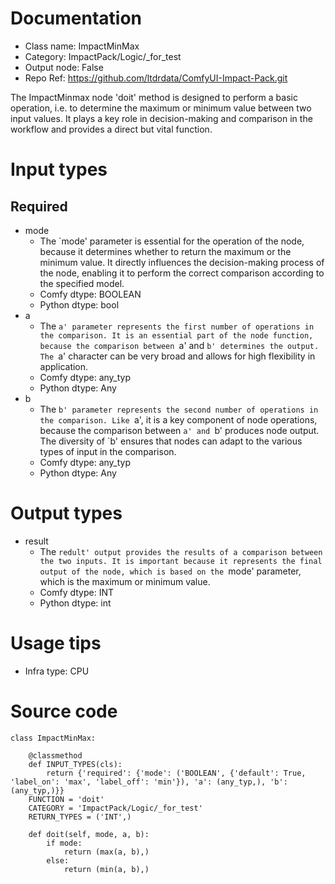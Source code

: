 # Documentation
- Class name: ImpactMinMax
- Category: ImpactPack/Logic/_for_test
- Output node: False
- Repo Ref: https://github.com/ltdrdata/ComfyUI-Impact-Pack.git

The ImpactMinmax node 'doit' method is designed to perform a basic operation, i.e. to determine the maximum or minimum value between two input values. It plays a key role in decision-making and comparison in the workflow and provides a direct but vital function.

# Input types
## Required
- mode
    - The `mode' parameter is essential for the operation of the node, because it determines whether to return the maximum or the minimum value. It directly influences the decision-making process of the node, enabling it to perform the correct comparison according to the specified model.
    - Comfy dtype: BOOLEAN
    - Python dtype: bool
- a
    - The `a' parameter represents the first number of operations in the comparison. It is an essential part of the node function, because the comparison between `a' and `b' determines the output. The `a' character can be very broad and allows for high flexibility in application.
    - Comfy dtype: any_typ
    - Python dtype: Any
- b
    - The `b' parameter represents the second number of operations in the comparison. Like `a', it is a key component of node operations, because the comparison between `a' and `b' produces node output. The diversity of `b' ensures that nodes can adapt to the various types of input in the comparison.
    - Comfy dtype: any_typ
    - Python dtype: Any

# Output types
- result
    - The `redult' output provides the results of a comparison between the two inputs. It is important because it represents the final output of the node, which is based on the `mode' parameter, which is the maximum or minimum value.
    - Comfy dtype: INT
    - Python dtype: int

# Usage tips
- Infra type: CPU

# Source code
```
class ImpactMinMax:

    @classmethod
    def INPUT_TYPES(cls):
        return {'required': {'mode': ('BOOLEAN', {'default': True, 'label_on': 'max', 'label_off': 'min'}), 'a': (any_typ,), 'b': (any_typ,)}}
    FUNCTION = 'doit'
    CATEGORY = 'ImpactPack/Logic/_for_test'
    RETURN_TYPES = ('INT',)

    def doit(self, mode, a, b):
        if mode:
            return (max(a, b),)
        else:
            return (min(a, b),)
```